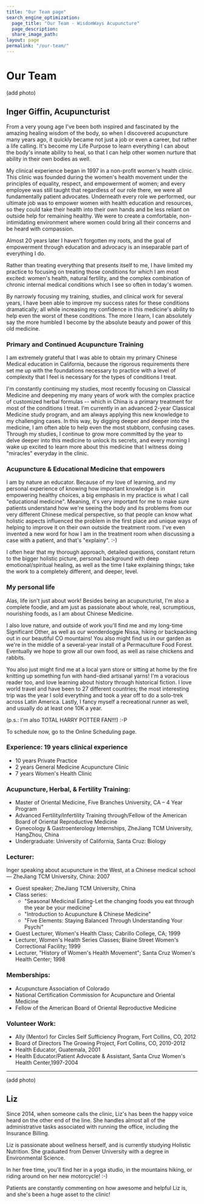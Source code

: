 ```yaml
---
title: "Our Team page"
search_engine_optimization:
  page_title: "Our Team - WisdomWays Acupuncture"
  page_description:
  share_image_path:
layout: page
permalink: "/our-team/"
---
```

# Our Team

(add photo)
## Inger Giffin, Acupuncturist

From a very young age I've been both inspired and fascinated by the amazing healing wisdom of the body, so when I discovered acupuncture many years ago, it quickly became not just a job or even a career, but rather a life calling. It's become my Life Purpose to learn everything I can about the body's innate ability to heal, so that I can help other women nurture that ability in their own bodies as well.

My clinical experience began in 1997 in a non-profit women's health clinic. This clinic was founded during the women's health movement under the principles of equality, respect, and empowerment of women; and every employee was still taught that regardless of our role there, we were all fundamentally patient advocates. Underneath every role we performed, our ultimate job was to empower women with health education and resources, so they could take their health into their own hands and be less reliant on outside help for remaining healthy.  We were to create a comfortable, non-intimidating environment where women could bring all their concerns and be heard with compassion.

Almost 20 years later I haven't forgotten my roots, and the goal of empowerment through education and advocacy is an inseparable part of everything I do.

Rather than treating everything that presents itself to me, I have limited my practice to focusing on treating those conditions for which I am most excited: women's health, natural fertility, and the complex combination of chronic internal medical conditions which I see so often in today's women.

By narrowly focusing my training, studies, and clinical work for several years, I have been able to improve my success rates for these conditions dramatically; all while increasing my confidence in this medicine's ability to help even the worst of these conditions. The more I learn, I can absolutely say the more humbled I become by the absolute beauty and power of this old medicine.

### Primary and Continued Acupuncture Training

I am extremely grateful that I was able to obtain my primary Chinese Medical education in California, because the rigorous requirements there set me up with the foundations necessary to practice with a level of complexity that I feel is necessary for the types of conditions I treat.

I'm constantly continuing my studies, most recently focusing on Classical Medicine and deepening my many years of work with the complex practice of customized herbal formulas -- which in China is a primary treatment for most of the conditions I treat. I'm currently in an advanced 2-year Classical Medicine study program, and am always applying this new knowledge to my challenging cases. In this way, by digging deeper and deeper into the medicine, I am often able to help even the most stubborn, confusing cases.
Through my studies, I continue to grow more committed by the year to delve deeper into this medicine to unlock its secrets, and every morning I wake up excited to learn more about this medicine that I witness doing "miracles" everyday in the clinic.

### Acupuncture & Educational Medicine that empowers

I am by nature an educator. Because of my love of learning, and my personal experience of knowing how important knowledge is in empowering healthy choices, a big emphasis in my practice is what I call "educational medicine".  Meaning, it's very important for me to make sure patients understand how we're seeing the body and its problems from our very different Chinese medical perspective, so that people can know what holistic aspects influenced the problem in the first place and unique ways of helping to improve it on their own outside the treatment room. I've even invented a new word for how I am in the treatment room when discussing a case with a patient, and that's "explainy". :-)

I often hear that my thorough approach, detailed questions, constant return to the bigger holistic picture, personal background with deep emotional/spiritual healing, as well as the time I take explaining things; take the work to a completely different, and deeper, level.

### My personal life
Alas, life isn't just about work! Besides being an acupuncturist, I'm also a complete foodie, and am just as passionate about whole, real, scrumptious, nourishing foods, as I am about Chinese Medicine. 

I also love nature, and outside of work you'll find me and my long-time Significant Other, as well as our wonderdoggie Nissa, hiking or backpacking out in our beautiful CO mountains! You also might find us in our garden as we're in the middle of a several-year install of a Permaculture Food Forest. Eventually we hope to grow all our own food, as well as raise chickens and rabbits. 

You also just might find me at a local yarn store or sitting at home by the fire knitting up something fun with hand-died artisanal yarns! I'm a voracious reader too, and love learning about history through historical fiction. I love world travel and have been to 27 different countries; the most interesting trip was the year I sold everything and took a year off to do a solo-trek across Latin America. Lastly, I fancy myself a recreational runner as well, and usually do at least one 10K a year.

(p.s.: I'm also  TOTAL HARRY POTTER FAN!!!) :-P

To schedule now, go to the Online Scheduling page.

### Experience: 19 years clinical experience
- 10 years Private Practice
- 2 years General Medicine Acupuncture Clinic
- 7 years Women's Health Clinic

### Acupuncture, Herbal, & Fertility Training:
- Master of Oriental Medicine, Five Branches University, CA – 4 Year Program
- Advanced Fertility/Infertility Training through/Fellow of the American Board of Oriental Reproductive Medicine
- Gynecology & Gastroenterology Internships, ZheJiang TCM University, HangZhou, China
- Undergraduate: University of California, Santa Cruz:  Biology

### Lecturer:
Inger speaking about acupuncture in the West, at a Chinese medical school — ZheJiang TCM University, China: 2007
- Guest speaker; ZheJiang TCM University, China
- Class series:
  - "Seasonal Medicinal Eating-Let the changing foods you eat through the year be your medicine"
  - "Introduction to Acupuncture & Chinese Medicine"
  - "Five Elements:  Staying Balanced Through Understanding Your Psychi"
- Guest Lecturer, Women's Health Class; Cabrillo College, CA; 1999
- Lecturer, Women's Health Series Classes; Blaine Street Women's Correctional Facility; 1999
- Lecturer, "History of Women's Health Movement"; Santa Cruz Women's Health Center; 1998

### Memberships:
- Acupuncture Association of Colorado
- National Certification Commission for Acupuncture and Oriental Medicine
- Fellow of the American Board of Oriental Reproductive Medicine

### Volunteer Work:
- Ally (Mentor) for Circles Self Sufficiency Program, Fort Collins, CO, 2012
- Board of Directors The Growing Project, Fort Collins, CO, 2010-2012
- Health Educator, Guatemala, 2001
- Health Educator/Patient Advocate & Assistant, Santa Cruz Women's Health Center,1997-2004

---

(add photo)

## Liz
Since 2014, when someone calls the clinic, Liz's has been the happy voice  heard on the other end of the line. She handles almost all of the administrative tasks associated with running the office, including the Insurance Billing.

Liz is passionate about wellness herself, and is currently studying Holistic Nutrition. She graduated from Denver University with a degree in Environmental Science.

In her free time, you'll find her in a yoga studio, in the mountains hiking, or riding around on her new motorcycle! :-)

Patients are constantly commenting on how awesome and helpful Liz is, and she's been a huge asset to the clinic!
